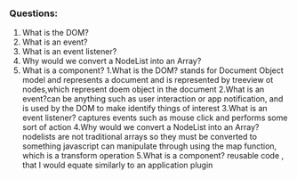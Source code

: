 ### Questions:
1. What is the DOM?
2. What is an event?
3. What is an event listener?
4. Why would we convert a NodeList into an Array?
5. What is a component? 
1.What is the DOM? stands for Document Object model and represents a document and is represented by treeview ot nodes,which represent doem object in the document
2.What is an event?can be anything such as user interaction or app notification, and is used by the DOM to make identify things of interest
3.What is an event listener? captures events such as mouse click and performs some sort of action
4.Why would we convert a NodeList into an Array? nodelists are not traditional arrays so they must be converted to something javascript can manipulate through using the map function, which is a transform operation
5.What is a component? reusable code , that I would equate similarly to an application plugin